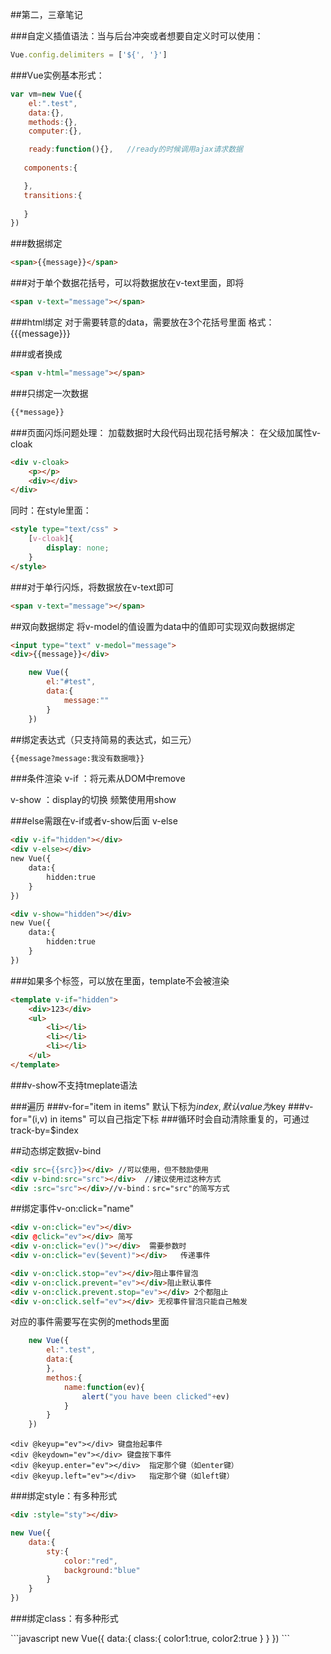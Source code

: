
##第二，三章笔记


###自定义插值语法：当与后台冲突或者想要自定义时可以使用：

```javascript
Vue.config.delimiters = ['${', '}']
```

###Vue实例基本形式：
```javascript
var vm=new Vue({
    el:".test",
    data:{},
    methods:{},
    computer:{},

    ready:function(){},   //ready的时候调用ajax请求数据
   
   components:{

   },
   transitions:{
   
   }
})
```

###数据绑定
```html
<span>{{message}}</span>
```

###对于单个数据花括号，可以将数据放在v-text里面，即将

```html
<span v-text="message"></span>
```


###html绑定
对于需要转意的data，需要放在3个花括号里面
格式：<span>{{{message}}}</span>

###或者换成
```html
<span v-html="message"></span>
```

###只绑定一次数据
```html
{{*message}}
```

###页面闪烁问题处理：
加载数据时大段代码出现花括号解决：
在父级加属性v-cloak

```html
<div v-cloak>
    <p></p>
    <div></div>
</div>
```
同时：在style里面：
```html
<style type="text/css" >
    [v-cloak]{
        display: none;
    }
</style>
```
###对于单行闪烁，将数据放在v-text即可
```html
<span v-text="message"></span>
```

##双向数据绑定 将v-model的值设置为data中的值即可实现双向数据绑定
```html
<input type="text" v-medol="message">
<div>{{message}}</div>
```

```javascript
    new Vue({
        el:"#test",
        data:{
            message:""
        }
    })
```

##绑定表达式（只支持简易的表达式，如三元）
```html
{{message?message:我没有数据哦}}
```

###条件渲染
v-if   ：将元素从DOM中remove  

v-show ：display的切换 频繁使用用show

###else需跟在v-if或者v-show后面
v-else

```html
<div v-if="hidden"></div>
<div v-else></div>
new Vue({
    data:{
        hidden:true
    }
})
```

```html
<div v-show="hidden"></div>
new Vue({
    data:{
        hidden:true
    }
})
```

###如果多个标签，可以放在<template></template>里面，template不会被渲染

```html
<template v-if="hidden">
    <div>123</div>
    <ul>
        <li></li>
        <li></li>
        <li></li>
    </ul>
</template>
```

###v-show不支持tmeplate语法


###遍历
###v-for="item in items" 默认下标为$index,默认value为$key
###v-for="(i,v) in items" 可以自己指定下标 
###循环时会自动清除重复的，可通过track-by=$index


##动态绑定数据v-bind

```html
<div src={{src}}></div> //可以使用，但不鼓励使用
<div v-bind:src="src"></div>  //建议使用过这种方式
<div :src="src"></div>//v-bind：src="src"的简写方式
```
##绑定事件v-on:click="name"

```html
<div v-on:click="ev"></div>
<div @click="ev"></div> 简写
<div v-on:click="ev()"></div>  需要参数时
<div v-on:click="ev($event)"></div>   传递事件

<div v-on:click.stop="ev"></div>阻止事件冒泡
<div v-on:click.prevent="ev"></div>阻止默认事件
<div v-on:click.prevent.stop="ev"></div> 2个都阻止
<div v-on:click.self="ev"></div> 无视事件冒泡只能自己触发
```

对应的事件需要写在实例的methods里面
```javascript
    new Vue({
        el:".test",
        data:{
        },
        methos:{
            name:function(ev){
                alert("you have been clicked"+ev)
            }
        }
    })
```

```html;
<div @keyup="ev"></div> 键盘抬起事件
<div @keydown="ev"></div> 键盘按下事件
<div @keyup.enter="ev"></div>  指定那个键（如enter键）
<div @keyup.left="ev"></div>   指定那个键（如left键）
```

###绑定style：有多种形式
```html
<div :style="sty"></div>
```

```javascript
new Vue({
    data:{
        sty:{
            color:"red",
            background:"blue"
        }
    }
})
```
###绑定class：有多种形式
<div :class="class"></div>
```javascript
new Vue({
    data:{
        class:{
            color1:true,
            color2:true
        }
    }
})
```


